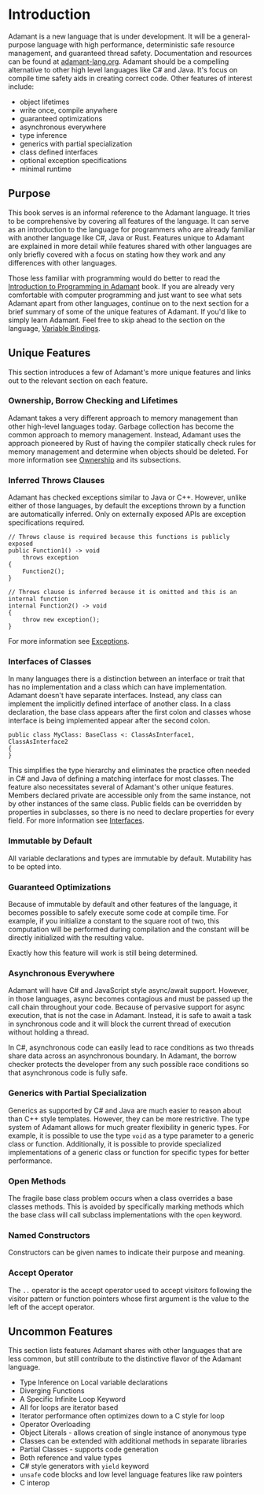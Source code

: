 # Introduction

Adamant is a new language that is under development. It will be a general-purpose language with high performance, deterministic safe resource management, and guaranteed thread safety. Documentation and resources can be found at [adamant-lang.org](http://adamant-lang.org). Adamant should be a compelling alternative to other high level languages like C# and Java. It's focus on compile time safety aids in creating correct code. Other features of interest include:

* object lifetimes
* write once, compile anywhere
* guaranteed optimizations
* asynchronous everywhere
* type inference
* generics with partial specialization
* class defined interfaces
* optional exception specifications
* minimal runtime

## Purpose

This book serves is an informal reference to the Adamant language. It tries to be comprehensive by covering all features of the language. It can serve as an introduction to the language for programmers who are already familiar with another language like C#, Java or Rust. Features unique to Adamant are explained in more detail while features shared with other languages are only briefly covered with a focus on stating how they work and any differences with other languages.

Those less familiar with programming would do better to read the [Introduction to Programming in Adamant](https://github.com/adamant/adamant.language.introduction/blob/master/book.md) book. If you are already very comfortable with computer programming and just want to see what sets Adamant apart from other languages, continue on to the next section for a brief summary of some of the unique features of Adamant. If you'd like to simply learn Adamant. Feel free to skip ahead to the section on the language, [Variable Bindings](variable-bindings.md).

## Unique Features

This section introduces a few of Adamant's more unique features and links out to the relevant section on each feature.

### Ownership, Borrow Checking and Lifetimes

Adamant takes a very different approach to memory management than other high-level languages today. Garbage collection has become the common approach to memory management. Instead, Adamant uses the approach pioneered by Rust of having the compiler statically check rules for memory management and determine when objects should be deleted. For more information see [Ownership](ownership.md) and its subsections.

### Inferred Throws Clauses

Adamant has checked exceptions similar to Java or C++. However, unlike either of those languages, by default the exceptions thrown by a function are automatically inferred. Only on externally exposed APIs are exception specifications required.

```adamant
// Throws clause is required because this functions is publicly exposed
public Function1() -> void
    throws exception
{
    Function2();
}

// Throws clause is inferred because it is omitted and this is an internal function
internal Function2() -> void
{
    throw new exception();
}
```

For more information see [Exceptions](exceptions.md).

### Interfaces of Classes

In many languages there is a distinction between an interface or trait that has no implementation and a class which can have implementation. Adamant doesn't have separate interfaces. Instead, any class can implement the implicitly defined interface of another class. In a class declaration, the base class appears after the first colon and classes whose interface is being implemented appear after the second colon.

```adamant
public class MyClass: BaseClass <: ClassAsInterface1, ClassAsInterface2
{
}
```

This simplifies the type hierarchy and eliminates the practice often needed in C# and Java of defining a matching interface for most classes. The feature also necessitates several of Adamant's other unique features. Members declared private are accessible only from the same instance, not by other instances of the same class. Public fields can be overridden by properties in subclasses, so there is no need to declare properties for every field. For more information see [Interfaces](traits.md).

### Immutable by Default

All variable declarations and types are immutable by default. Mutability has to be opted into.

### Guaranteed Optimizations

Because of immutable by default and other features of the language, it becomes possible to safely execute some code at compile time. For example, if you initialize a constant to the square root of two, this computation will be performed during compilation and the constant will be directly initialized with the resulting value.

Exactly how this feature will work is still being determined.

### Asynchronous Everywhere

Adamant will have C# and JavaScript style async/await support. However, in those languages, async becomes contagious and must be passed up the call chain throughout your code. Because of pervasive support for async execution, that is not the case in Adamant. Instead, it is safe to await a task in synchronous code and it will block the current thread of execution without holding a thread.

In C#, asynchronous code can easily lead to race conditions as two threads share data across an asynchronous boundary. In Adamant, the borrow checker protects the developer from any such possible race conditions so that asynchronous code is fully safe.

### Generics with Partial Specialization

Generics as supported by C# and Java are much easier to reason about than C++ style templates. However, they can be more restrictive. The type system of Adamant allows for much greater flexibility in generic types. For example, it is possible to use the type `void` as a type parameter to a generic class or function. Additionally, it is possible to provide specialized implementations of a generic class or function for specific types for better performance.

### Open Methods

The fragile base class problem occurs when a class overrides a base classes methods. This is avoided by specifically marking methods which the base class will call subclass implementations with the `open` keyword.

### Named Constructors

Constructors can be given names to indicate their purpose and meaning.

### Accept Operator

The `..` operator is the accept operator used to accept visitors following the visitor pattern or function pointers whose first argument is the value to the left of the accept operator.

## Uncommon Features

This section lists features Adamant shares with other languages that are less common, but still contribute to the distinctive flavor of the Adamant language.

* Type Inference on Local variable declarations
* Diverging Functions
* A Specific Infinite Loop Keyword
* All for loops are iterator based
* Iterator performance often optimizes down to a C style for loop
* Operator Overloading
* Object Literals - allows creation of single instance of anonymous type
* Classes can be extended with additional methods in separate libraries
* Partial Classes - supports code generation
* Both reference and value types
* C# style generators with `yield` keyword
* `unsafe` code blocks and low level language features like raw pointers
* C interop
